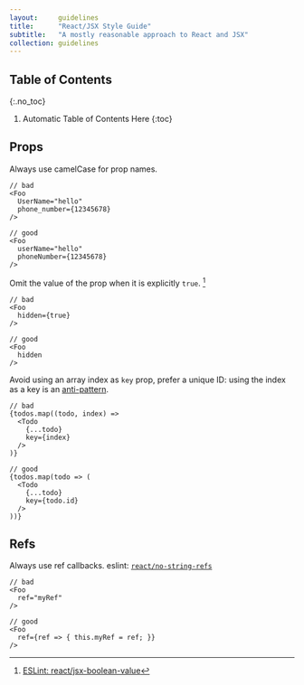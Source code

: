 ```yaml
---
layout:     guidelines
title:      "React/JSX Style Guide"
subtitle:   "A mostly reasonable approach to React and JSX"
collection: guidelines
---
```


## Table of Contents
{:.no_toc}

1. Automatic Table of Contents Here
{:toc}

## Props

Always use camelCase for prop names.

```
// bad
<Foo
  UserName="hello"
  phone_number={12345678}
/>

// good
<Foo
  userName="hello"
  phoneNumber={12345678}
/>
```

Omit the value of the prop when it is explicitly `true`. [^jsx-boolean-value]

```
// bad
<Foo
  hidden={true}
/>

// good
<Foo
  hidden
/>
```

[^jsx-boolean-value]: [ESLint: react/jsx-boolean-value](https://github.com/yannickcr/eslint-plugin-react/blob/master/docs/rules/jsx-boolean-value.md)

Avoid using an array index as `key` prop, prefer a unique ID: using the index as a key is an [anti-pattern](https://medium.com/@robinpokorny/index-as-a-key-is-an-anti-pattern-e0349aece318).

```
// bad
{todos.map((todo, index) =>
  <Todo
    {...todo}
    key={index}
  />
)}

// good
{todos.map(todo => (
  <Todo
    {...todo}
    key={todo.id}
  />
))}
```

## Refs

Always use ref callbacks. eslint: [`react/no-string-refs`](https://github.com/yannickcr/eslint-plugin-react/blob/master/docs/rules/no-string-refs.md)

```
// bad
<Foo
  ref="myRef"
/>

// good
<Foo
  ref={ref => { this.myRef = ref; }}
/>
```
